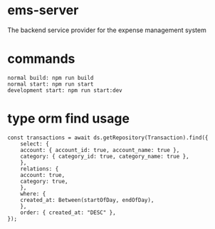 # ems-server
The backend service provider for the expense management system

# commands
```
normal build: npm run build
normal start: npm run start
development start: npm run start:dev
```

# type orm find usage
```
const transactions = await ds.getRepository(Transaction).find({
    select: {
    account: { account_id: true, account_name: true },
    category: { category_id: true, category_name: true },
    },
    relations: {
    account: true,
    category: true,
    },
    where: {
    created_at: Between(startOfDay, endOfDay),
    },
    order: { created_at: "DESC" },
});
```
